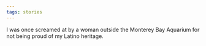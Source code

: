 ```yaml
---
tags: stories
---
```


I was once screamed at by a woman outside the Monterey Bay Aquarium for not being proud of my Latino heritage.